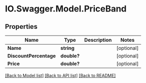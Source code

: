 # IO.Swagger.Model.PriceBand
## Properties

Name | Type | Description | Notes
------------ | ------------- | ------------- | -------------
**Name** | **string** |  | [optional] 
**DiscountPercentage** | **double?** |  | [optional] 
**Price** | **double?** |  | [optional] 

[[Back to Model list]](../Models) [[Back to API list]](../Api) [[Back to README]](../README.md)

